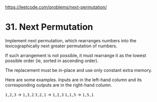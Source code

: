 https://leetcode.com/problems/next-permutation/

# 31. Next Permutation


Implement next permutation, which rearranges numbers into the lexicographically next greater permutation of numbers.

If such arrangement is not possible, it must rearrange it as the lowest possible order (ie, sorted in ascending order).

The replacement must be in-place and use only constant extra memory.

Here are some examples. Inputs are in the left-hand column and its corresponding outputs are in the right-hand column.

```1,2,3``` → ```1,3,2```
```3,2,1``` → ```1,2,3```
```1,1,5``` → ```1,5,1```